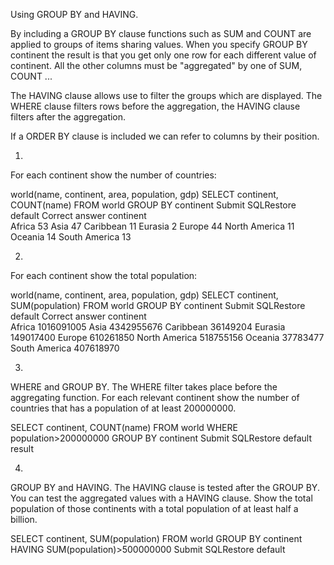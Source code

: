 Using GROUP BY and HAVING.

By including a GROUP BY clause functions such as SUM and COUNT are applied to groups of items sharing values. When you specify GROUP BY continent the result is that you get only one row for each different value of continent. All the other columns must be "aggregated" by one of SUM, COUNT ...

The HAVING clause allows use to filter the groups which are displayed. The WHERE clause filters rows before the aggregation, the HAVING clause filters after the aggregation.

If a ORDER BY clause is included we can refer to columns by their position.

1.
For each continent show the number of countries:

world(name, continent, area, population, gdp)
SELECT continent, COUNT(name)
  FROM world
 GROUP BY continent
Submit SQLRestore default
Correct answer
continent	
Africa	53
Asia	47
Caribbean	11
Eurasia	2
Europe	44
North America	11
Oceania	14
South America	13

2.
For each continent show the total population:

world(name, continent, area, population, gdp)
SELECT continent, SUM(population)
  FROM world
 GROUP BY continent
Submit SQLRestore default
Correct answer
continent	
Africa	1016091005
Asia	4342955676
Caribbean	36149204
Eurasia	149017400
Europe	610261850
North America	518755156
Oceania	37783477
South America	407618970

3.
WHERE and GROUP BY. The WHERE filter takes place before the aggregating function. For each relevant continent show the number of countries that has a population of at least 200000000.

SELECT continent, COUNT(name)
  FROM world
 WHERE population>200000000
 GROUP BY continent
Submit SQLRestore default
result

4.
GROUP BY and HAVING. The HAVING clause is tested after the GROUP BY. You can test the aggregated values with a HAVING clause. Show the total population of those continents with a total population of at least half a billion.

SELECT continent, SUM(population)
  FROM world
 GROUP BY continent
HAVING SUM(population)>500000000
Submit SQLRestore default